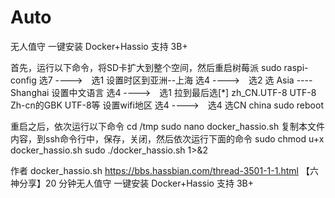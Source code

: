 # Auto
无人值守 一键安装 Docker+Hassio 支持 3B+

首先，运行以下命令，将SD卡扩大到整个空间，然后重启树莓派
sudo raspi-config
选7 ---->　选1
设置时区到亚洲--上海 选4 ---->　选2  选 Asia ----Shanghai
设置中文语言  选4 ---->　选1  拉到最后选[*] zh_CN.UTF-8 UTF-8 Zh-cn的GBK UTF-8等
设置wifi地区 选4 ---->　选4 选CN china
sudo reboot

重启之后，依次运行以下命令
cd /tmp
sudo nano docker_hassio.sh
复制本文件内容，到ssh命令行中，保存，关闭，然后依次运行下面的命令
sudo chmod u+x docker_hassio.sh
sudo ./docker_hassio.sh 1>&2


作者
docker_hassio.sh
https://bbs.hassbian.com/thread-3501-1-1.html
【六神分享】20 分钟无人值守 一键安装 Docker+Hassio 支持 3B+
